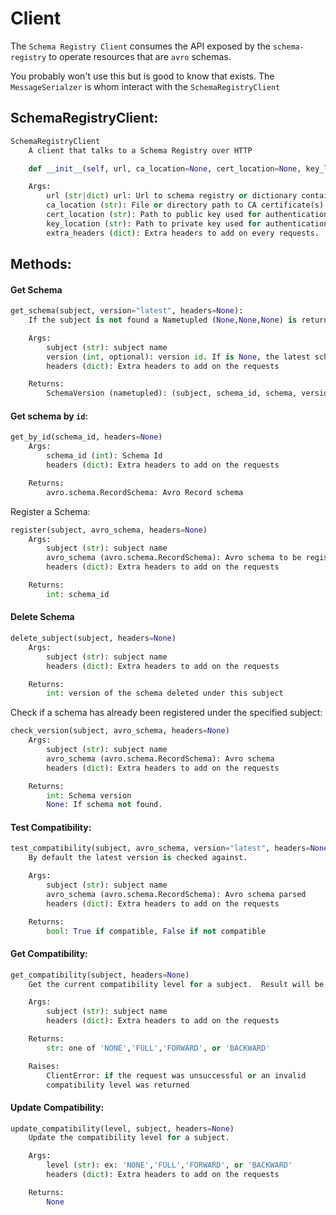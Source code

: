 # Client

The `Schema Registry Client` consumes the API exposed by the `schema-registry` to operate resources that are `avro` schemas.

You probably won't use this but is good to know that exists. The `MessageSerialzer` is whom interact with the `SchemaRegistryClient`


SchemaRegistryClient:
---------------------

```python
SchemaRegistryClient
    A client that talks to a Schema Registry over HTTP

    def __init__(self, url, ca_location=None, cert_location=None, key_location=None, extra_headers=None)

    Args:
        url (str|dict) url: Url to schema registry or dictionary containing client configuration.
        ca_location (str): File or directory path to CA certificate(s) for verifying the Schema Registry key.
        cert_location (str): Path to public key used for authentication.
        key_location (str): Path to private key used for authentication.
        extra_headers (dict): Extra headers to add on every requests.
```

Methods:
--------

#### Get Schema

```python
get_schema(subject, version="latest", headers=None):
    If the subject is not found a Nametupled (None,None,None) is returned.

    Args:
        subject (str): subject name
        version (int, optional): version id. If is None, the latest schema is returned
        headers (dict): Extra headers to add on the requests

    Returns:
        SchemaVersion (nametupled): (subject, schema_id, schema, version)
```

#### Get schema by `id`:

```python
get_by_id(schema_id, headers=None)
    Args:
        schema_id (int): Schema Id
        headers (dict): Extra headers to add on the requests

    Returns:
        avro.schema.RecordSchema: Avro Record schema
```

Register a Schema:

```python
register(subject, avro_schema, headers=None)
    Args:
        subject (str): subject name
        avro_schema (avro.schema.RecordSchema): Avro schema to be registered
        headers (dict): Extra headers to add on the requests

    Returns:
        int: schema_id
```

#### Delete Schema

```python
delete_subject(subject, headers=None)
    Args:
        subject (str): subject name
        headers (dict): Extra headers to add on the requests

    Returns:
        int: version of the schema deleted under this subject
```

Check if a schema has already been registered under the specified subject:

```python
check_version(subject, avro_schema, headers=None)
    Args:
        subject (str): subject name
        avro_schema (avro.schema.RecordSchema): Avro schema
        headers (dict): Extra headers to add on the requests

    Returns:
        int: Schema version
        None: If schema not found.
```

#### Test Compatibility:

```python
test_compatibility(subject, avro_schema, version="latest", headers=None)
    By default the latest version is checked against.

    Args:
        subject (str): subject name
        avro_schema (avro.schema.RecordSchema): Avro schema parsed
        headers (dict): Extra headers to add on the requests

    Returns:
        bool: True if compatible, False if not compatible
```

#### Get Compatibility:

```python
get_compatibility(subject, headers=None)
    Get the current compatibility level for a subject.  Result will be one of:

    Args:
        subject (str): subject name
        headers (dict): Extra headers to add on the requests

    Returns:
        str: one of 'NONE','FULL','FORWARD', or 'BACKWARD'

    Raises:
        ClientError: if the request was unsuccessful or an invalid
        compatibility level was returned
```

#### Update Compatibility:

```python
update_compatibility(level, subject, headers=None)
    Update the compatibility level for a subject.

    Args:
        level (str): ex: 'NONE','FULL','FORWARD', or 'BACKWARD'
        headers (dict): Extra headers to add on the requests

    Returns:
        None
```
